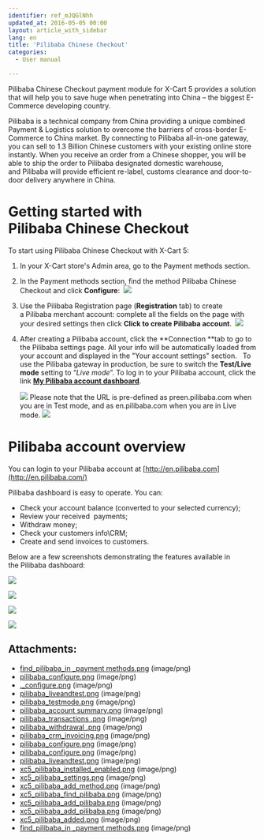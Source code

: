 ```yaml
---
identifier: ref_mJQGlNhh
updated_at: 2016-05-05 00:00
layout: article_with_sidebar
lang: en
title: 'Pilibaba Chinese Checkout'
categories:
  - User manual

---
```



Pilibaba Chinese Checkout payment module for X-Cart 5 provides a solution that will help you to save huge when penetrating into China – the biggest E-Commerce developing country. 

Pilibaba is a technical company from China providing a unique combined Payment & Logistics solution to overcome the barriers of cross-border E-Commerce to China market. By connecting to Pilibaba all-in-one gateway, you can sell to 1.3 Billion Chinese customers with your existing online store instantly. When you receive an order from a Chinese shopper, you will be able to ship the order to Pilibaba designated domestic warehouse, and Pilibaba will provide efficient re-label, customs clearance and door-to-door delivery anywhere in China.

# Getting started with Pilibaba Chinese Checkout

To start using Pilibaba Chinese Checkout with X-Cart 5:

1.  In your X-Cart store's Admin area, go to the Payment methods section.
2.  In the Payment methods section, find the method Pilibaba Chinese Checkout and click **Configure**: 
    ![]({{site.baseurl}}/attachments/9307023/9439626.png?effects=drop-shadow)
3.  Use the Pilibaba Registration page (**Registration** tab) to create a Pilibaba merchant account: complete all the fields on the page with your desired settings then click **Click to create Pilibaba account**. 
    ![]({{site.baseurl}}/attachments/9307023/9439627.png?effects=drop-shadow)
4.  After creating a Pilibaba account, click the **Connection **tab to go to the Pilibaba settings page. All your info will be automatically loaded from your account and displayed in the "Your account settings" section.  
    To use the Pilibaba gateway in production, be sure to switch the **Test/Live mode** setting to “_Live mode_”. To log in to your Pilibaba account, click the link **<u>My Pilibaba account dashboard</u>**.

    ![]({{site.baseurl}}/attachments/9307023/9439629.png?effects=drop-shadow)
    Please note that the URL is pre-defined as preen.pilibaba.com when you are in Test mode, and as en.pilibaba.com when you are in Live mode.
    ![]({{site.baseurl}}/attachments/9307023/9439630.png?effects=drop-shadow)

# Pilibaba account overview

You can login to your Pilibaba account at [http://en.pilibaba.com](http://en.pilibaba.com/)

Pilibaba dashboard is easy to operate. You can:

*   Check your account balance (converted to your selected currency);
*   Review your received  payments;
*   Withdraw money;
*   Check your customers info\CRM;
*   Create and send invoices to customers.

Below are a few screenshots demonstrating the features available in the Pilibaba dashboard:

![]({{site.baseurl}}/attachments/9307023/9439631.png?effects=drop-shadow)

![]({{site.baseurl}}/attachments/9307023/9439632.png?effects=drop-shadow)

![]({{site.baseurl}}/attachments/9307023/9439633.png?effects=drop-shadow)

![]({{site.baseurl}}/attachments/9307023/9439634.png?effects=drop-shadow)

## Attachments:

* [find_pilibaba_in _payment methods.png]({{site.baseurl}}/attachments/9307023/9439715.png) (image/png)
* [pilibaba_configure.png]({{site.baseurl}}/attachments/9307023/9439635.png) (image/png)
* [._configure.png]({{site.baseurl}}/attachments/9307023/9439628.png) (image/png)
* [pilibaba_liveandtest.png]({{site.baseurl}}/attachments/9307023/9439637.png) (image/png)
* [pilibaba_testmode.png]({{site.baseurl}}/attachments/9307023/9439630.png) (image/png)
* [pilibaba_account summary.png]({{site.baseurl}}/attachments/9307023/9439631.png) (image/png)
* [pilibaba_transactions .png]({{site.baseurl}}/attachments/9307023/9439632.png) (image/png)
* [pilibaba_withdrawal .png]({{site.baseurl}}/attachments/9307023/9439633.png) (image/png)
* [pilibaba_crm_invoicing.png]({{site.baseurl}}/attachments/9307023/9439634.png) (image/png)
* [pilibaba_configure.png]({{site.baseurl}}/attachments/9307023/9439636.png) (image/png)
* [pilibaba_configure.png]({{site.baseurl}}/attachments/9307023/9439627.png) (image/png)
* [pilibaba_liveandtest.png]({{site.baseurl}}/attachments/9307023/9439629.png) (image/png)
* [xc5_pilibaba_installed_enabled.png]({{site.baseurl}}/attachments/9307023/9439687.png) (image/png)
* [xc5_pilibaba_settings.png]({{site.baseurl}}/attachments/9307023/9439688.png) (image/png)
* [xc5_pilibaba_add_method.png]({{site.baseurl}}/attachments/9307023/9439689.png) (image/png)
* [xc5_pilibaba_find_pilibaba.png]({{site.baseurl}}/attachments/9307023/9439690.png) (image/png)
* [xc5_pilibaba_add_pilibaba.png]({{site.baseurl}}/attachments/9307023/9439692.png) (image/png)
* [xc5_pilibaba_add_pilibaba.png]({{site.baseurl}}/attachments/9307023/9439691.png) (image/png)
* [xc5_pilibaba_added.png]({{site.baseurl}}/attachments/9307023/9439693.png) (image/png)
* [find_pilibaba_in _payment methods.png]({{site.baseurl}}/attachments/9307023/9439626.png) (image/png)